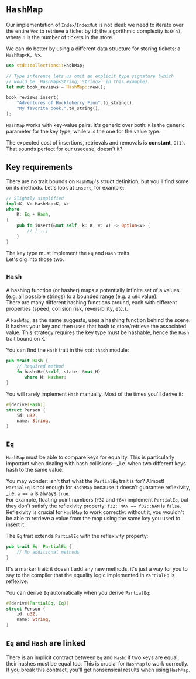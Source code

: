 # `HashMap`

Our implementation of `Index`/`IndexMut` is not ideal: we need to iterate over the entire
`Vec` to retrieve a ticket by id; the algorithmic complexity is `O(n)`, where
`n` is the number of tickets in the store.  

We can do better by using a different data structure for storing tickets: a `HashMap<K, V>`.

```rust
use std::collections::HashMap;

// Type inference lets us omit an explicit type signature (which
// would be `HashMap<String, String>` in this example).
let mut book_reviews = HashMap::new();

book_reviews.insert(
    "Adventures of Huckleberry Finn".to_string(),
    "My favorite book.".to_string(),
);
```

`HashMap` works with key-value pairs. It's generic over both: `K` is the generic
parameter for the key type, while `V` is the one for the value type.  

The expected cost of insertions, retrievals and removals is **constant**, `O(1)`.
That sounds perfect for our usecase, doesn't it?

## Key requirements

There are no trait bounds on `HashMap`'s struct definition, but you'll find some
on its methods. Let's look at `insert`, for example:

```rust
// Slightly simplified
impl<K, V> HashMap<K, V>
where
    K: Eq + Hash,
{
    pub fn insert(&mut self, k: K, v: V) -> Option<V> {
        // [...]
    }
}
```

The key type must implement the `Eq` and `Hash` traits.  
Let's dig into those two.

## `Hash`

A hashing function (or hasher) maps a potentially infinite set of a values (e.g.
all possible strings) to a bounded range (e.g. a `u64` value).  
There are many different hashing functions around, each with different properties 
(speed, collision risk, reversibility, etc.).

A `HashMap`, as the name suggests, uses a hashing function behind the scene. 
It hashes your key and then uses that hash to store/retrieve the associated value.
This strategy requires the key type must be hashable, hence the `Hash` trait bound on `K`.

You can find the `Hash` trait in the `std::hash` module:

```rust
pub trait Hash {
    // Required method
    fn hash<H>(&self, state: &mut H)
       where H: Hasher;
}
```

You will rarely implement `Hash` manually. Most of the times you'll derive it:

```rust
#[derive(Hash)]
struct Person {
    id: u32,
    name: String,
}
```

## `Eq`

`HashMap` must be able to compare keys for equality. This is particularly important
when dealing with hash collisions—_i.e. when two different keys hash to the same value.

You may wonder: isn't that what the `PartialEq` trait is for? Almost!  
`PartialEq` is not enough for `HashMap` because it doesn't guarantee reflexivity, _i.e. `a == a` is always `true`.  
For example, floating point numbers (`f32` and `f64`) implement `PartialEq`, 
but they don't satisfy the reflexivity property: `f32::NAN == f32::NAN` is `false`.  
Reflexivity is crucial for `HashMap` to work correctly: without it, you wouldn't be able to retrieve a value
from the map using the same key you used to insert it.

The `Eq` trait extends `PartialEq` with the reflexivity property:

```rust
pub trait Eq: PartialEq {
    // No additional methods
}
```

It's a marker trait: it doesn't add any new methods, it's just a way for you to say to the compiler
that the equality logic implemented in `PartialEq` is reflexive.  

You can derive `Eq` automatically when you derive `PartialEq`:

```rust
#[derive(PartialEq, Eq)]
struct Person {
    id: u32,
    name: String,
}
```

## `Eq` and `Hash` are linked

There is an implicit contract between `Eq` and `Hash`: if two keys are equal, their hashes must be equal too.
This is crucial for `HashMap` to work correctly. If you break this contract, you'll get nonsensical results
when using `HashMap`.